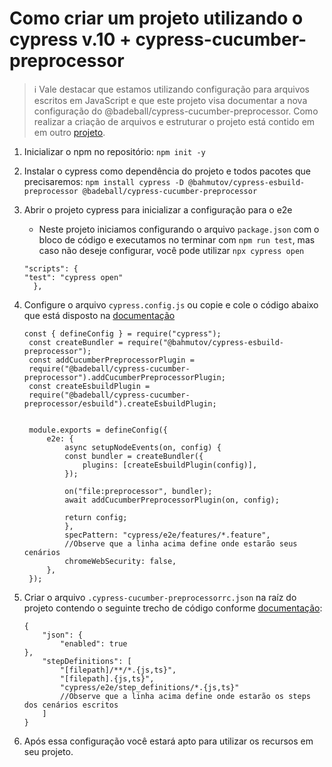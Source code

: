 # Como criar um projeto utilizando o cypress v.10 + cypress-cucumber-preprocessor

> :information_source:  Vale destacar que estamos utilizando configuração para arquivos escritos em JavaScript e que este projeto visa documentar a nova configuração do @badeball/cypress-cucumber-preprocessor. Como realizar a criação de arquivos e estruturar o projeto está contido em em outro [projeto](https://github.com/luisantoniosasilva/Cypress_Cucumber_PageObjects).

1. Inicializar o npm no repositório: `npm init -y`
2. Instalar o cypress como dependência do projeto e todos pacotes que precisaremos: `npm install cypress -D @bahmutov/cypress-esbuild-preprocessor @badeball/cypress-cucumber-preprocessor`
3. Abrir o projeto cypress para inicializar a configuração para o e2e
   - Neste projeto iniciamos configurando o arquivo `package.json` com o bloco de código e executamos no terminar com `npm run test`, mas caso não deseje configurar, você pode utilizar `npx cypress open`
   ```JS
   "scripts": {
   "test": "cypress open"
     },
   ```
4. Configure o arquivo `cypress.config.js` ou copie e cole o código abaixo que está disposto na [documentação](https://github.com/badeball/cypress-cucumber-preprocessor/blob/master/examples/esbuild-cjs/cypress.config.js)

   ```JS
   const { defineConfig } = require("cypress");
    const createBundler = require("@bahmutov/cypress-esbuild-preprocessor");
    const addCucumberPreprocessorPlugin =
    require("@badeball/cypress-cucumber-preprocessor").addCucumberPreprocessorPlugin;
    const createEsbuildPlugin =
    require("@badeball/cypress-cucumber-preprocessor/esbuild").createEsbuildPlugin;


    module.exports = defineConfig({
        e2e: {
            async setupNodeEvents(on, config) {
            const bundler = createBundler({
                plugins: [createEsbuildPlugin(config)],
            });

            on("file:preprocessor", bundler);
            await addCucumberPreprocessorPlugin(on, config);

            return config;
            },
            specPattern: "cypress/e2e/features/*.feature",
            //Observe que a linha acima define onde estarão seus cenários
            chromeWebSecurity: false,
        },
    });
   ```
5. Criar o arquivo `.cypress-cucumber-preprocessorrc.json` na raíz do projeto contendo o seguinte trecho de código conforme [documentação](https://github.com/badeball/cypress-cucumber-preprocessor/blob/master/docs/configuration.md):
    ```JS
    {
        "json": {
            "enabled": true
    },
        "stepDefinitions": [
            "[filepath]/**/*.{js,ts}",
            "[filepath].{js,ts}",
            "cypress/e2e/step_definitions/*.{js,ts}"
            //Observe que a linha acima define onde estarão os steps dos cenários escritos
        ]
    }
    ```
6. Após essa configuração você estará apto para utilizar os recursos em seu projeto.
